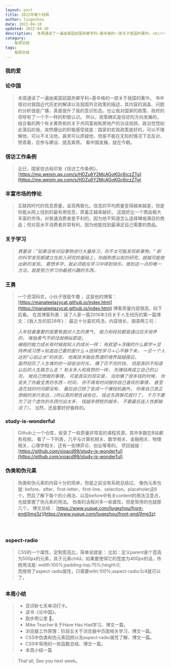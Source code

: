 ```yaml
---
layout: post
title: 2022年第十四周
author: liugezhou
date: 2022-04-10
updated: 2022-04-10
description:  本周通读了一遍由美国前国务卿亨利~基辛格的一部关于我国的著作。<br/>书中很对对我国近代历史的解读以及我国外交政策的描述，其内容的涵盖、问题的分析很是广播，真是提升了我的意识形态。也让我对国家的政策、政府的领导有了一个不一样的积极认识。
category:
    每周总结
tags:
    每周总结
---
```

### 我的爱
### 论中国
> 本周通读了一遍由美国前国务卿亨利~基辛格的一部关于我国的著作。
> 书中很对对我国近代历史的解读以及我国外交政策的描述，其内容的涵盖、问题的分析很是广播，真是提升了我的意识形态。也让我对国家的政策、政府的领导有了一个不一样的积极认识。
> 所以，政策确实是往好的方向发展的，结合看的两个有关黄奇帆的关于共同富裕和房地产的访谈视频，政治觉悟如此落后的我，突然爆出的积极感受就是：国家的宏观政策是好的，可以不理解他，可以不关注他，甚至可以质疑他，但是不能在无知的情况下去反对、愤青着，应参与建设、提高素质。
> 看中国发展，就在今朝。
<!--more -->
### 
### 信访工作条例
> 近日，国家信访局印发《信访工作条例》。
> [https://mp.weixin.qq.com/s/HDZu6Y2McAGoKGc6iczZTg](https://mp.weixin.qq.com/s/HDZu6Y2McAGoKGc6iczZTg)


### 丰富市场的悖论
> 互联网时代的信息质量，呈现两极化。信息的平均质量变得越来越差，但是你能从网上找到的最有用信息，质量正越来越好。
> 这就好比一个商品极大丰富的市场，对普通消费者是不利的，因为他不知道怎么选择琳琅满目的商品；但对高水平消费者非常有利，因为他能找到最满足自己需要的商品。

### 
### 关于学习
> _费曼说："如果没有对旧事物进行大量练习，你不太可能发现新事物。"_
> _新的科学发现都建立在前人研究的基础上，你越熟悉以前的研究，就越可能做出新的发现。_
> _要想多学，就必须能在学习中得到快乐。做到这一点的唯一方法，就是努力学习你最感兴趣的东西。_

### 
### 王勇
> 一个资深码农，小伙子很是牛撒 ，这是他的博客：[https://manateelazycat.github.io/index.html](https://manateelazycat.github.io/index.html)
> 博客质量内容很高，码下后看。
> 在其博客列表：读了人家一篇2016年3月关于人生经历的第一篇博文：《我人生的前28年》：
> 最近十分喜欢鸡汤，内容很长，摘录两三句：
> 
> _人年轻最重要的是要有面对人生的勇气， 能力和经验都是通过后天培养的， 唯独勇气不抓住就稍纵即逝。_
> <br />
> _编程的能力成长有时候就和人的成长一样： 有欲望->浮躁的什么都学->坚持养成习惯->知道自己要的是什么->选择性学习->心平静下来， 一旦一个人达到“心如止水”的状态， 他离技术融会贯通的境界就越接近。_
> <br />
> _虽然经历了人生难的的一段低谷时光， 赚了花不完的钱， 但是真的不知道以后的人生路怎么走？ 有太多人和我想的一样， 先赚钱再成立自己的公司， 做自己想做的事情， 可是真实的现实是， 当你赚了很多钱的时候， 你丢失了你最宝贵的东西 – 时间， 你不再有时间做你自己喜欢的事情， 甚至连花钱的时间都没有， 最后自己除了变成一个赚钱机器外， 你离自己真正想做的渐行渐远… (所以真的想告诫各位， 钱这东西够花就行了， 千万不要为了这个虚伪的东西付出太多， 钱越多牺牲的越多， 不要最后连人性都输没了）。_
> 当然，还是要好好搬砖的。

### 
### study-is-wonderful
> Github上一个仓库，收录了一些质量非常高的课程资源，其中多数在B站都有视频。
> 看了一下列表，几乎与计算机相关、数学相关、金融相关、物理相关、心理学相关、还有一些博弈论、创业等等的。
> 项目链接：[https://github.com/xioacd99/study-is-wonderful](https://github.com/xioacd99/study-is-wonderful)

### 
### 伪类和伪元素
> 伪类和伪元素的内容十分的简单，但是之前没有系统总结过。
> 像伪元素也就: before、after、first-letter、first-line、selection、placeholer这6个。然后了解下每个的小用法、以及before中有关content的用法注意点，也就掌握了伪元素的用法。
> 伪类的话相对多一些属性，但是常用的也就那几个。
> 博文总结：
> [https://www.yuque.com/liugezhou/front-end/llmg3z](https://www.yuque.com/liugezhou/front-end/llmg3z)

### <br />
### aspect-radio
> CSS的一个属性，定制宽高比。简单说就是：
> 比如：定义parent是个宽高为500px的元素，其子元素child，如果要使得它的宽度为400px的话，传统用法是:	width:100%;padding-top:75%;height:0;<br />	而使用了aspect-radio属性，只需要with:100%;aspect-radio:5/4就可以了。

## 
### 本周小结

> - 百词斩七天单词打卡。
> - 读书《论中国》。
> - 跑步两公里 🤣。
> - Mike Teacher关于Have Has Had学习、博文一篇。
> - 浏览器工作原理：阶段五关于浏览器中页面相关学习、博文一篇。
> - CSS中伪类和伪元素回顾以及aspect-radio属性了解、博文一篇。
> - CSS中常用的一些函数总结、博文一篇。
> - 本周小结一篇

 
> That'all, See you next week。

